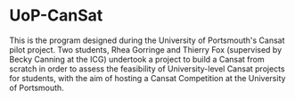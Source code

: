 # UoP-CanSat

This is the program designed during the University of Portsmouth's Cansat pilot project. Two students, Rhea Gorringe and Thierry Fox (supervised by Becky Canning at the ICG) undertook a project to build a Cansat from scratch in order to assess the feasibility of University-level Cansat projects for students, with the aim of hosting a Cansat Competition at the University of Portsmouth.
